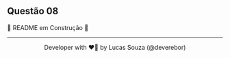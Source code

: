 ## Questão 08

🚧 README em Construção 🚧

---

<p align='center'>
  Developer with ❤️‍🔥 by Lucas Souza (@deverebor)
</p>

